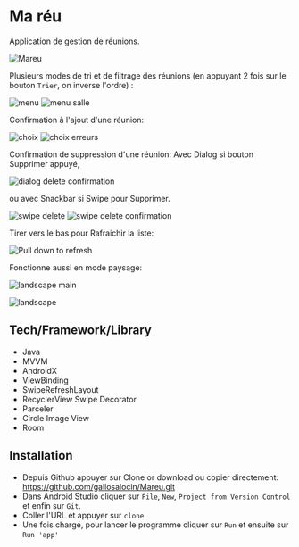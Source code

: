 # Ma réu
Application de gestion de réunions.

![Mareu](https://user-images.githubusercontent.com/49925096/79331324-4368af00-7f1b-11ea-94cc-a917cdfed682.gif)

Plusieurs modes de tri et de filtrage des réunions (en appuyant 2 fois sur le bouton `Trier`, on inverse l'ordre) :

![menu](https://user-images.githubusercontent.com/49925096/79329238-bbcd7100-7f17-11ea-818d-182522994f9b.png)     ![menu salle](https://user-images.githubusercontent.com/49925096/79329245-be2fcb00-7f17-11ea-925e-419d1b8b8b11.png)

Confirmation à l'ajout d'une réunion:

![choix](https://user-images.githubusercontent.com/49925096/79329378-ff27df80-7f17-11ea-9957-a84ae8b8209e.png)     ![choix erreurs](https://user-images.githubusercontent.com/49925096/79329384-018a3980-7f18-11ea-9c30-cf85e6eb0ad3.png)

Confirmation de suppression d'une réunion:
Avec Dialog si bouton Supprimer appuyé,

![dialog delete confirmation](https://user-images.githubusercontent.com/49925096/79329559-4e6e1000-7f18-11ea-9cdd-2c0157741865.png)

ou avec Snackbar si Swipe pour Supprimer.

![swipe delete](https://user-images.githubusercontent.com/49925096/79329671-7f4e4500-7f18-11ea-93a0-0ca158be5380.png)     ![swipe delete confirmation](https://user-images.githubusercontent.com/49925096/79329675-807f7200-7f18-11ea-8fa5-69888986ce2a.png)

Tirer vers le bas pour Rafraichir la liste:

![Pull down to refresh](https://user-images.githubusercontent.com/49925096/79329768-aa389900-7f18-11ea-81b5-632820e03ccf.png)

Fonctionne aussi en mode paysage:

![landscape main](https://user-images.githubusercontent.com/49925096/79329793-b3296a80-7f18-11ea-982f-d99272a746bf.png)

![landscape](https://user-images.githubusercontent.com/49925096/79329799-b3c20100-7f18-11ea-8836-8102489ffcdf.png)

## Tech/Framework/Library
- Java
- MVVM
- AndroidX
- ViewBinding
- SwipeRefreshLayout
- RecyclerView Swipe Decorator
- Parceler
- Circle Image View
- Room

## Installation
- Depuis Github appuyer sur Clone or download ou copier directement: https://github.com/gallosalocin/Mareu.git
- Dans Android Studio cliquer sur `File`, `New`, `Project from Version Control` et enfin sur `Git`.
- Coller l'URL et appuyer sur `clone`.
- Une fois chargé, pour lancer le programme cliquer sur `Run` et ensuite sur `Run 'app'`
